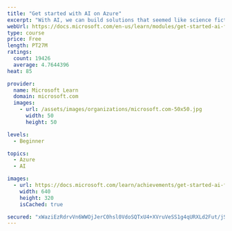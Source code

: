 ```yaml
---
title: "Get started with AI on Azure"
excerpt: "With AI, we can build solutions that seemed like science fiction a short time ago; enabling incredible advances in health care, financial management, environmental protection, and other areas to make a better world for everyone."
webUrl: https://docs.microsoft.com/en-us/learn/modules/get-started-ai-fundamentals/
type: course
price: Free
length: PT27M
ratings:
  count: 19426
  average: 4.7644396
heat: 85

provider:
  name: Microsoft Learn
  domain: microsoft.com
  images:
    - url: /assets/images/organizations/microsoft.com-50x50.jpg
      width: 50
      height: 50

levels:
  - Beginner

topics:
  - Azure
  - AI

images:
  - url: https://docs.microsoft.com/learn/achievements/get-started-ai-fundamentals-social.png
    width: 640
    height: 320
    isCached: true

secured: "xWaziEzRdrvVn6WWOjJerC0hsl0VdoSQTxU4+XVruVeSS1g4qURXLd2Fut/jSAifRGoM7MMsJ0zfHt+tpAK6VOrbPfJyzNJNufxQCG8UxKKYX+xMi6djXIWLppndYTHEWGvg8q3LWoP3MMhgVsd1EkVvA9MFXCBd+WR1mjKDNuPRcqzWU5kl0m26y/JeWa1wJ7k04lHRU763RubOEveD5SFAlqDB4YTvCe/OBN3NKaVuOPXqkThAULPJMdFN7CnzfxWRgxfEDv4U9D5qmQrcaY1+j8vpArgkRbnwNuxJjgkV95s9a3iGbVzR//c+eTtCi8inHclbkTKZTWrilv7+BjEvh7vVua7fpN84QLvmyj5lbzeeb3KTF/KT2O2wqPUoNTVhCQUAFimDaHFxxw9gNkt4krCPkrATWddEVughWHUUBnGi5rTPMn0FqYIOKnRz;mKl9A7mvOEzCCpD0VSqEXQ=="
---
```


